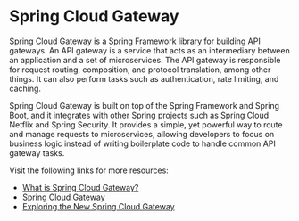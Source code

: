 # Spring Cloud Gateway

Spring Cloud Gateway is a Spring Framework library for building API gateways. An API gateway is a service that acts as an intermediary between an application and a set of microservices. The API gateway is responsible for request routing, composition, and protocol translation, among other things. It can also perform tasks such as authentication, rate limiting, and caching.

Spring Cloud Gateway is built on top of the Spring Framework and Spring Boot, and it integrates with other Spring projects such as Spring Cloud Netflix and Spring Security. It provides a simple, yet powerful way to route and manage requests to microservices, allowing developers to focus on business logic instead of writing boilerplate code to handle common API gateway tasks.

Visit the following links for more resources:

- [What is Spring Cloud Gateway?](https://tanzu.vmware.com/developer/guides/scg-what-is/)
- [Spring Cloud Gateway](https://spring.io/projects/spring-cloud-gateway)
- [Exploring the New Spring Cloud Gateway](https://www.baeldung.com/spring-cloud-gateway)
